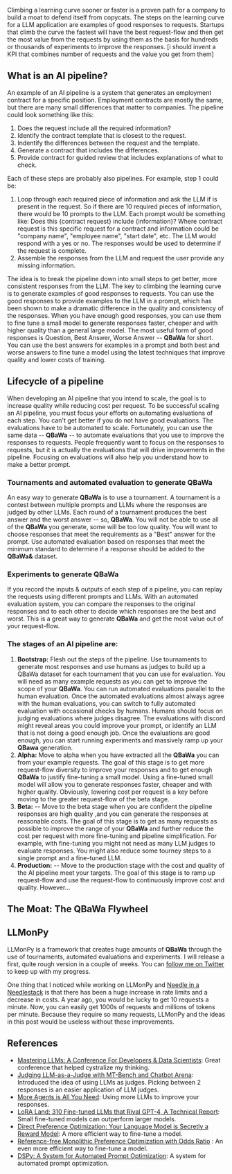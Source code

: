 Climbing a learning curve sooner  or faster is a proven path for a company to build a moat to defend itself from 
copycats.  The steps on the learning curve for a LLM application are examples of good responses to requests.  Startups
that climb the curve the fastest will have the best request-flow and then get the most value from the requests by using
them as the basis for hundreds or thousands of experiments to improve the responses.  [i should invent a KPI that 
combines number of requests and the value you get from them]

## What is an AI pipeline?
An example of an AI pipeline is a system that generates an employment contract for a specific position. 
Employment contracts are mostly the same, but there are many small differences that matter to companies.  The pipeline
could look something like this:

1. Does the request include all the required information?
2. Identify the contract template that is closest to the request.
3. Indentify the differences between the request and the template.
4. Generate a contract that includes the differences.
5. Provide contract for guided review that includes explanations of what to check.

Each of these steps are probably also pipelines.  For example, step 1 could be:

1. Loop through each required piece of information and ask the LLM if is present in the request. So if there are 10 required pieces of information, there would be 10 prompts to the LLM.  Each prompt would be something like: Does this {contract request} include {information}? Where contract request is this specific request for a contract and information could be "company name", "employee name", "start date", etc.  The LLM would respond with a yes or no.  The responses would be used to determine if the request is complete.
2. Assemble the responses from the LLM and request the user provide any missing information.

The idea is to break the pipeline down into small steps to get better, more
consistent responses from the LLM.  The key to climbing the learning curve is to generate examples of good responses to
requests.  You can use the good responses to provide examples to the LLM in a prompt, which has been shown to make a
dramatic difference in the quality and consistency of the responses.  When you have enough good responses, you can use
them to fine tune a small model to generate responses faster, cheaper and with higher quality than a general large model.
The most useful form of good responses is Question, Best Answer, Worse Answer -- **QBaWa** for short. You can use the best
answers for examples in a prompt and both best and worse answers to fine tune a model using the latest techniques that
improve quality and lower costs of training.  

## Lifecycle of a pipeline
When developing an AI pipeline that you intend to scale, the goal is to increase quality while reducing cost per request.
To be successful scaling an AI pipeline, you must focus your efforts on automating evaluations of each step.  You can't get
better if you do not have good evaluations.  The evaluations have to be automated to scale.  Fortunately, you can use
the same data -- **QBaWa** -- to automate evaluations that you use to improve the responses to requests.  People frequently
want to focus on the responses to requests, but it is actually the evaluations that will drive improvements in the
pipeline.  Focusing on evaluations will also help you understand how to make a better prompt. 

### Tournaments and automated evaluation to generate QBaWa
An easy way to generate **QBaWa** is to use a tournament.  A tournament is a contest between multiple prompts and LLMs where
the responses are judged by other LLMs.  Each round of a tournament produces the best answer and the worst answer -- so, 
**QBaWa**. You will not be able to use all of the **QBaWa** you generate, some will be too low quality.  You will want
to choose responses that meet the requirements as a "Best" answer for the prompt. Use automated evaluation based on
responses that meet the minimum standard to determine if a response should be added to the **QBaWa&** dataset.  

### Experiments to generate QBaWa
If you record the inputs & outputs of each step of a pipeline, you can replay the requests using different prompts and
LLMs.  With an automated evaluation system, you can compare the responses to the original responses and to each other to
decide which responses are the best and worst.  This is a great way to generate **QBaWa** and get the most value out
of your request-flow.  

### The stages of an AI pipeline are:
1. **Bootstrap:** Flesh out the steps of the pipeline.  Use tournaments to generate most responses and use humans as 
   judges to build up a QBaWa dataset for each tournament that you can use for evaluation. You will need as many example
   requests as you can get to improve the scope of your **QBaWa**.  You can run automated evaluations parallel to the 
   human evaluation.  Once the automated evaluations almost always agree with the human evaluations, you can switch to 
   fully automated evaluation with occasional checks by humans.  Humans should focus on judging evaluations where judges 
   disagree.  The evaluations with discord might reveal areas you could improve your prompt, or identify an LLM that is
   not doing a good enough job.  Once the evaluations are good enough, you can start running experiments and massively 
   ramp up your **QBawa** generation.
2. **Alpha:** Move to alpha when you have extracted all the **QBaWa** you can from your example requests.  The goal of this
   stage is to get more request-flow diversity to improve your responses and to get enough **QBaWa** to justify fine-tuning
   a small model.  Using a fine-tuned small model will allow you to generate responses faster, cheaper and with higher
   quality.   Obviously, lowering cost per request is a key before moving to the greater request-flow of the beta stage.
3. **Beta:** -- Move to the beta stage when you are confident the pipeline responses are high quality ,and you can generate
   the responses at reasonable costs.  The goal of this stage is to get as many requests as possible to improve the range
   of your **QBaWa** and further reduce the cost per request with more fine-tuning and pipeline simplification.  For example,
   with fine-tuning you might not need as many LLM judges to evaluate responses.  You might also reduce some tourney steps
   to a single prompt and a fine-tuned LLM.  
4. **Production:** -- Move to the production stage with the cost and quality of the AI pipeline meet your targets.  The
   goal of this stage is to ramp up request-flow and use the request-flow to continuously improve cost and quality.  However...

## The Moat: The QBaWa Flywheel


## LLMonPy
LLMonPy is a framework that creates huge amounts of **QBaWa** through the use of tournaments, automated evaluations and
experiments. I will release a first, quite rough version in a couple of weeks.  You can [follow me on Twitter](https://x.com/sftombu)
to keep up with my progress.  

One thing that I noticed while working on LLMonPy and [Needle in a Needlestack](https://nian.llmonpy.ai/)
is that there has been a huge increase in rate limits and a decrease in costs.  A year ago, you would be lucky to get 10
requests a minute.  Now, you can easily get 1000s of requests and millions of tokens per minute.  Because they require so many
requests, LLMonPy and the ideas in this post would be useless without these improvements. 

## References
* [Mastering LLMs: A Conference For Developers & Data Scientists](https://maven.com/parlance-labs/fine-tuning?cohortSlug=): Great conference that helped cystralize my thinking.
* [Judging LLM-as-a-Judge with MT-Bench and Chatbot Arena](https://arxiv.org/abs/2306.05685): Introduced the idea of using LLMs as judges. Picking between 2 responses is an easier application of LLM judges.
* [More Agents is All You Need](https://arxiv.org/html/2402.05120v1): Using more LLMs to improve your responses.
* [LoRA Land: 310 Fine-tuned LLMs that Rival GPT-4, A Technical Report](https://arxiv.org/abs/2405.00732): Small fine-tuned models can outperform larger models.
* [Direct Preference Optimization: Your Language Model is Secretly a Reward Model](https://arxiv.org/abs/2305.18290): A more efficient way to fine-tune a model.
* [Reference-free Monolithic Preference Optimization with Odds Ratio](https://arxiv.org/html/2403.07691v1) : An even more efficient way to fine-tune a model.
* [DSPy: A System for Automated Prompt Optimization](https://github.com/stanfordnlp/dspy): A system for automated prompt optimization.